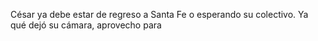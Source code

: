 <html><body><p>César ya debe estar de regreso a Santa Fe o esperando su colectivo. Ya qué dejó su cámara, aprovecho para</p></body></html>